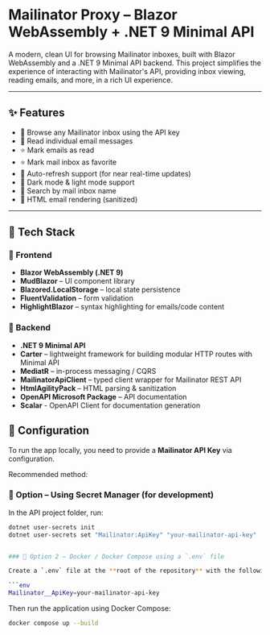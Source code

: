 # Mailinator Proxy – Blazor WebAssembly + .NET 9 Minimal API

A modern, clean UI for browsing Mailinator inboxes, built with Blazor WebAssembly and a .NET 9 Minimal API backend.
This project simplifies the experience of interacting with Mailinator's API, providing inbox viewing, reading emails, and more, in a rich UI experience.

---

## ✨ Features

- 📨 Browse any Mailinator inbox using the API key
- 📧 Read individual email messages
- ⭐ Mark emails as read
- ⭐ Mark mail inbox as favorite
- 🔄 Auto-refresh support (for near real-time updates)
- 🌙 Dark mode & light mode support
- 🧠 Search by mail inbox name
- 🧼 HTML email rendering (sanitized)

---

## 🧰 Tech Stack

### 🔹 Frontend

- **Blazor WebAssembly (.NET 9)**
- **MudBlazor** – UI component library
- **Blazored.LocalStorage** – local state persistence
- **FluentValidation** – form validation
- **HighlightBlazor** – syntax highlighting for emails/code content

### 🔹 Backend

- **.NET 9 Minimal API**
- **Carter** – lightweight framework for building modular HTTP routes with Minimal API
- **MediatR** – in-process messaging / CQRS
- **MailinatorApiClient** – typed client wrapper for Mailinator REST API
- **HtmlAgilityPack** – HTML parsing & sanitization
- **OpenAPI Microsoft Package** – API documentation
- **Scalar** - OpenAPI Client for documentation generation


## 🔧 Configuration

To run the app locally, you need to provide a **Mailinator API Key** via configuration.

Recommended method:

### 🔹 Option – Using Secret Manager (for development)

In the API project folder, run:

```bash
dotnet user-secrets init
dotnet user-secrets set "Mailinator:ApiKey" "your-mailinator-api-key"


### 🔹 Option 2 – Docker / Docker Compose using a `.env` file

Create a `.env` file at the **root of the repository** with the following content:

```env
Mailinator__ApiKey=your-mailinator-api-key
```

Then run the application using Docker Compose:

```bash
docker compose up --build
```
